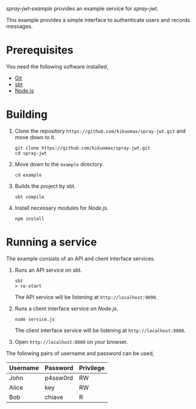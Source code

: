 *spray-jwt-example* provides an example service for *spray-jwt*.

This example provides a simple interface to authenticate users and records messages.

Prerequisites
=============

You need the following software installed,
 - [Git](https://git-scm.com)
 - [sbt](http://www.scala-sbt.org)
 - [Node.js](https://nodejs.org)

Building
========

 1. Clone the repository `https://github.com/kikuomax/spray-jwt.git` and move down to it.

	```shell
	git clone https://github.com/kikuomax/spray-jwt.git
	cd spray-jwt
	```

 2. Move down to the `example` directory.

	```shell
	cd example
	```

 3. Builds the project by sbt.

	```shell
	sbt compile
	```

 4. Install necessary modules for *Node.js*.

	```shell
	npm install
	```

Running a service
=================

The example consists of an API and client interface services.

 1. Runs an API service on sbt.

	```shell
	sbt
	> re-start
	```

	The API service will be listening at `http://localhost:9090`.

 2. Runs a client interface service on *Node.js*.

	```shell
	node service.js
	```

	The client interface service will be listening at `http://localhost:8080`.

 3. Open `http://localhost:8080` on your browser.

The following pairs of username and password can be used,

Username | Password | Privilege
-------- | -------- | ---------
John     | p4ssw0rd | RW
Alice    | key      | RW
Bob      | chiave   | R
